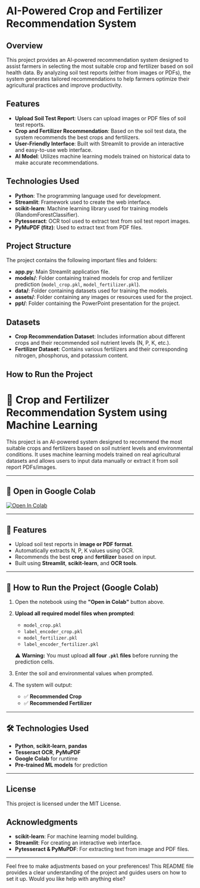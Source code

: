 # AI-Powered Crop and Fertilizer Recommendation System

## Overview
This project provides an AI-powered recommendation system designed to assist farmers in selecting the most suitable crop and fertilizer based on soil health data. By analyzing soil test reports (either from images or PDFs), the system generates tailored recommendations to help farmers optimize their agricultural practices and improve productivity.

## Features
- **Upload Soil Test Report**: Users can upload images or PDF files of soil test reports.
- **Crop and Fertilizer Recommendation**: Based on the soil test data, the system recommends the best crops and fertilizers.
- **User-Friendly Interface**: Built with Streamlit to provide an interactive and easy-to-use web interface.
- **AI Model**: Utilizes machine learning models trained on historical data to make accurate recommendations.

## Technologies Used
- **Python**: The programming language used for development.
- **Streamlit**: Framework used to create the web interface.
- **scikit-learn**: Machine learning library used for training models (RandomForestClassifier).
- **Pytesseract**: OCR tool used to extract text from soil test report images.
- **PyMuPDF (fitz)**: Used to extract text from PDF files.

## Project Structure
The project contains the following important files and folders:
- **app.py**: Main Streamlit application file.
- **models/**: Folder containing trained models for crop and fertilizer prediction (`model_crop.pkl`, `model_fertilizer.pkl`).
- **data/**: Folder containing datasets used for training the models.
- **assets/**: Folder containing any images or resources used for the project.
- **ppt/**: Folder containing the PowerPoint presentation for the project.

## Datasets
- **Crop Recommendation Dataset**: Includes information about different crops and their recommended soil nutrient levels (N, P, K, etc.).
- **Fertilizer Dataset**: Contains various fertilizers and their corresponding nitrogen, phosphorus, and potassium content.

## How to Run the Project
# 🌾 Crop and Fertilizer Recommendation System using Machine Learning

This project is an AI-powered system designed to recommend the most suitable crops and fertilizers based on soil nutrient levels and environmental conditions. It uses machine learning models trained on real agricultural datasets and allows users to input data manually or extract it from soil report PDFs/images.

---

## 🚀 Open in Google Colab

<a href="https://colab.research.google.com/github/dipanshudhage/Skill4Future/blob/main/Week%203/Crop%20and%20Fertiliser%20Recommendation%20System/App/app.ipynb" target="_parent">
    <img src="https://colab.research.google.com/assets/colab-badge.svg" alt="Open In Colab"/>
</a>

---

## 📌 Features

- Upload soil test reports in **image or PDF format**.
- Automatically extracts N, P, K values using OCR.
- Recommends the best **crop** and **fertilizer** based on input.
- Built using **Streamlit**, **scikit-learn**, and **OCR tools**.

---

## 🧠 How to Run the Project (Google Colab)

1. Open the notebook using the **"Open in Colab"** button above.

2. **Upload all required model files when prompted**:
   - `model_crop.pkl`
   - `label_encoder_crop.pkl`
   - `model_fertilizer.pkl`
   - `label_encoder_fertilizer.pkl`

   ⚠️ **Warning:** You must upload **all four `.pkl` files** before running the prediction cells.

3. Enter the soil and environmental values when prompted.

4. The system will output:
   - ✅ **Recommended Crop**
   - ✅ **Recommended Fertilizer**

---

## 🛠️ Technologies Used

- **Python**, **scikit-learn**, **pandas**
- **Tesseract OCR**, **PyMuPDF**
- **Google Colab** for runtime
- **Pre-trained ML models** for prediction

---
## License
This project is licensed under the MIT License.

## Acknowledgments
- **scikit-learn**: For machine learning model building.
- **Streamlit**: For creating an interactive web interface.
- **Pytesseract & PyMuPDF**: For extracting text from image and PDF files.

---

Feel free to make adjustments based on your preferences! This README file provides a clear understanding of the project and guides users on how to set it up. Would you like help with anything else?
